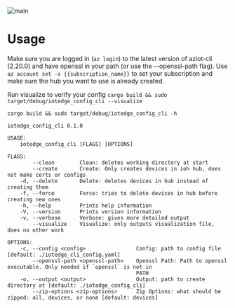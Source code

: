 ![main](https://github.com/lfitchett/nested_edge_cli/actions/workflows/rust.yml/badge.svg)

# Usage
Make sure you are logged in (`az login`) to the latest version of aziot-cli (2.20.0) and have openssl in your path (or use the --openssl-path flag). Use `az account set -s {{subscription_name}}` to set your subscription and make sure the hub you want to use is already created.

Run visualize to verify your config
`cargo build && sudo target/debug/iotedge_config_cli --visualize`

`cargo build && sudo target/debug/iotedge_config_cli -h`
```
iotedge_config_cli 0.1.0

USAGE:
    iotedge_config_cli [FLAGS] [OPTIONS]

FLAGS:
        --clean        Clean: deletes working directory at start
        --create       Create: Only creates devices in ioh hub, does not make certs or configs
    -d, --delete       Delete: deletes devices in hub instead of creating them
    -f, --force        Force: tries to delete devices in hub before creating new ones
    -h, --help         Prints help information
    -V, --version      Prints version information
    -v, --verbose      Verbose: gives more detailed output
        --visualize    Visualize: only outputs visualization file, does no other work

OPTIONS:
    -c, --config <config>                Config: path to config file [default: ./iotedge_cli_config.yaml]
        --openssl-path <openssl-path>    Openssl Path: Path to openssl executable. Only needed if `openssl` is not in
                                         PATH
    -o, --output <output>                Output: path to create directory at [default: ./iotedge_config_cli]
        --zip-options <zip-options>      Zip Options: what should be zipped: all, devices, or none [default: devices]
```
